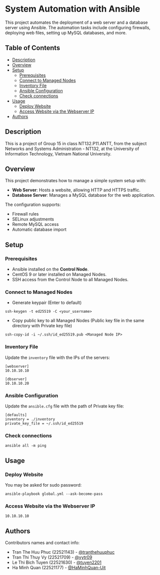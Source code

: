 # System Automation with Ansible

This project automates the deployment of a web server and a database server using Ansible. The automation tasks include configuring firewalls, deploying web files, setting up MySQL databases, and more.

## Table of Contents
- [Description](#description)
- [Overview](#overview)	
- [Setup](#setup)
  - [Prerequisites](#prerequisites)
  - [Connect to Managed Nodes](#connect-to-managed-nodes)
  - [Inventory File](#inventory-file)
  - [Ansible Configuration](#ansible-configuration)
  - [Check connections](#check-connections)
- [Usage](#usage)
  - [Deploy Website](#deploy-website)
  - [Access Website via the Webserver IP](#access-website-via-the-webserver-ip)
- [Authors](#authors)

## Description

This is a project of Group 15 in class NT132.P11.ANTT, from the subject Networks and Systems Administration - NT132, at the University of Information Technology, Vietnam National University.

## Overview

This project demonstrates how to manage a simple system setup with:
- **Web Server**: Hosts a website, allowing HTTP and HTTPS traffic.
- **Database Server**: Manages a MySQL database for the web application.

The configuration supports:
- Firewall rules
- SELinux adjustments
- Remote MySQL access
- Automatic database import


## Setup

### Prerequisites
- Ansible installed on the **Control Node**.
- CentOS 9 or later installed on Managed Nodes.
- SSH access from the Control Node to all Managed Nodes.

### Connect to Managed Nodes
- Generate keypair (Enter to default)
```
ssh-keygen -t ed25519 -C <your_username>
```
- Copy public key to all Managed Nodes (Public key file in the same directory with Private key file)
```
ssh-copy-id -i ~/.ssh/id_ed25519.pub <Managed Node IP>
```

### Inventory File
Update the `inventory` file with the IPs of the servers:
```
[webserver]
10.10.10.10

[dbserver]
10.10.10.20
```

### Ansible Configuration
Update the `ansible.cfg` file with the path of Private key file:
```
[defaults]
inventory = ./inventory
private_key_file = ~/.ssh/id_ed25519
```

### Check connections
```
ansible all -m ping
```


## Usage

### Deploy Website
You may be asked for sudo password:
```
ansible-playbook global.yml --ask-become-pass
```

### Access Website via the Webserver IP
```
10.10.10.10
```


## Authors

Contributors names and contact info:
- Tran The Huu Phuc (22521143) - [@tranthehuuphuc](https://github.com/tranthehuuphuc)
- Tran Thi Thuy Vy (22521709) - [@vytr09](https://github.com/vytr09)
- Le Thi Bich Tuyen (22521630) - [@tuyen2201](https://github.com/tuyen2201)
- Ha Minh Quan (22521177) - [@HaMinhQuan-Uit](https://github.com/HaMinhQuan-Uit)



